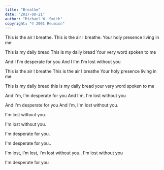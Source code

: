 ```yaml
---
title: "Breathe"
date: "2017-08-21"
author: "Michael W. Smith"
copyright: "© 2001 Reunion"
---
```


This is the air I breathe.
This is the air I breathe.
Your holy presence living in me

This is my daily bread
This is my daily bread
Your very word spoken to me

And I I'm desperate for you
And I I'm I'm lost without you

This is the air I breathe
This is the air I breathe
Your holy presence living in me

This is my daily bread
this is my daily bread
your very word spoken to me

And I'm, I'm desperate for you
And I'm, I'm lost without you

And I'm desperate for you
And I'm, I'm lost without you.

I'm lost without you.

I'm lost without you.

I'm desperate for you.

I'm desperate for you..

I'm lost, I'm lost, I'm lost without you..
I'm lost without you

I'm desperate for you
